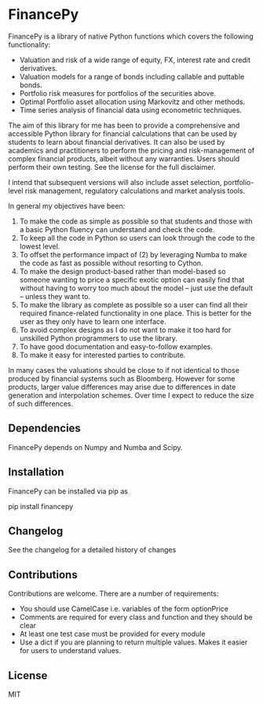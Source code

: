 # FinancePy

FinancePy is a library of native Python functions which covers the following functionality:

* Valuation and risk of a wide range of equity, FX, interest rate and credit derivatives.
* Valuation models for a range of bonds including callable and puttable bonds.
* Portfolio risk measures for portfolios of the securities above.
* Optimal Portfolio asset allocation using Markovitz and other methods.
* Time series analysis of financial data using econometric techniques.

The aim of this library for me has been to provide a comprehensive and accessible Python library for financial calculations that can be used by students to learn about financial derivatives. It can also be used by academics and practitioners to perform the pricing and risk-management of complex financial products, albeit without any warranties. Users should perform their own testing. See the license for the full disclaimer.

I intend that subsequent versions will also include asset selection, portfolio-level risk management, regulatory calculations and market analysis tools.

In general my objectives have been:

1. To make the code as simple as possible so that students and those with a basic Python fluency can understand and check the code.
2. To keep all the code in Python so users can look through the code to the lowest level.
3. To offset the performance impact of (2) by leveraging Numba to make the code as fast as possible without resorting to Cython.
4. To make the design product-based rather than model-based so someone wanting to price a specific exotic option can easily find that without having to worry too much about the model – just use the default – unless they want to.
5. To make the library as complete as possible so a user can find all their required finance-related functionality in one place. This is better for the user as they only have to learn one interface.
6. To avoid complex designs as I do not want to make it too hard for unskilled Python programmers to use the library.
7. To have good documentation and easy-to-follow examples.
8. To make it easy for interested parties to contribute.

In many cases the valuations should be close to if not identical to those produced by financial systems such as Bloomberg. However for some products, larger value differences may arise due to differences in date generation and interpolation schemes. Over time I expect to reduce the size of such differences.

## Dependencies

FinancePy depends on Numpy and Numba and Scipy.

## Installation

FinancePy can be installed via pip as

pip install financepy

## Changelog

See the changelog for a detailed history of changes

## Contributions

Contributions are welcome. There are a number of requirements:

* You should use CamelCase i.e. variables of the form optionPrice
* Comments are required for every class and function and they should be clear
* At least one test case must be provided for every module
* Use a dict if you are planning to return multiple values. Makes it easier for users to understand values.

## License

MIT
